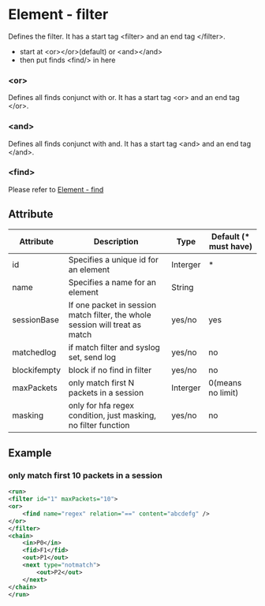 # Element - filter
Defines the filter. 
It has a start tag &lt;filter&gt; and an end tag &lt;/filter&gt;.

- start at &lt;or&gt;&lt;/or&gt;(default) or &lt;and&gt;&lt;/and&gt;
- then put finds &lt;find/&gt; in here

### &lt;or&gt;
Defines all finds conjunct with or. 
It has a start tag &lt;or&gt; and an end tag &lt;/or&gt;.

### &lt;and&gt;
Defines all finds conjunct with and. 
It has a start tag &lt;and&gt; and an end tag &lt;/and&gt;.

### &lt;find&gt;
Please refer to [Element - find](find.md)

## Attribute
| Attribute | Description | Type | Default (* must have) |
|---|---|---|---|
| id | Specifies a unique id for an element | Interger | * |
| name | Specifies a name for an element | String | |
| sessionBase | If one packet in session match filter, the whole session will treat as match | yes/no | yes |
| matchedlog | if match filter and syslog set, send log | yes/no | no |
| blockifempty | block if no find in filter | yes/no | no |
| maxPackets | only match first N packets in a session | Interger | 0(means no limit) |
| masking | only for hfa regex condition, just masking, no filter function | yes/no | no |

## Example

### only match first 10 packets in a session
```xml
<run>
<filter id="1" maxPackets="10">
<or>
	<find name="regex" relation="==" content="abcdefg" />
</or>
</filter>
<chain>
	<in>P0</in>
	<fid>F1</fid>
	<out>P1</out>
	<next type="notmatch">
		<out>P2</out>
	</next>
</chain>
</run>
```
